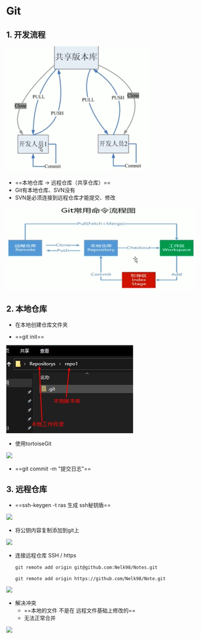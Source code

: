 # Git

## 1.	开发流程

![](.\media\Snipaste_2020-03-25_11-04-14.jpg)

- ==本地仓库 -> 远程仓库（共享仓库）==
- Git有本地仓库、SVN没有
- SVN是必须连接到远程仓库才能提交、修改

![](.\media\Snipaste_2020-03-25_11-08-56.jpg)



## 2.	本地仓库

- 在本地创建仓库文件夹

- ==git init==

![](.\media\Snipaste_2020-03-25_11-40-08.jpg)



- 使用tortoiseGit 

![](.\media\Snipaste_2020-03-25_12-44-34.jpg)

- ==git commit -m "提交日志"==



## 3.	远程仓库

- ==ssh-keygen -t ras 生成 ssh秘钥盾==



![](.\media\Snipaste_2020-03-25_12-49-47.jpg)



- 将公钥内容复制添加到git上

![](.\media\Snipaste_2020-03-25_12-50-17.jpg)



- 连接远程仓库  SSH / https

  ```shell
  git remote add origin git@github.com:Nelk98/Notes.git
  ```
  
  ```shell
  git remote add origin https://github.com/Nelk98/Note.git
  ```

![](.\media\Snipaste_2020-03-25_13-15-57.jpg)



- 解决冲突
  - ==本地的文件 不是在 远程文件基础上修改的==
  - 无法正常合并

![](.\media\Snipaste_2020-03-25_13-35-09.jpg)








